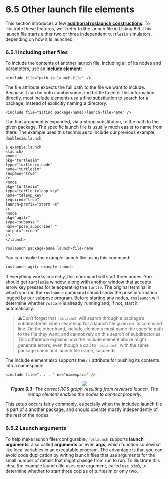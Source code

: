 # 6.5 Other launch file elements
This section introduces a few [**additional roslaunch constructions**](http://wiki.ros.org/ROS/Tutorials/Roslaunchtipsforlargerprojects). 
To illustrate these
features, we’ll refer to the launch file in Listing 6.6. This launch file starts either two or
three independent `turtlesim` simulators, depending on how it is launched.

### 6.5.1 Including other files
To include the contents of another launch file, including all of its nodes and parameters,
use an [**include element**](http://wiki.ros.org/roslaunch/XML/include):
```
<include file="path-to-launch-file" />
```
The file attribute expects the full path to the file we want to include. Because it can be
both cumbersome and brittle to enter this information directly, most include elements
use a find substitution to search for a package, instead of explicitly naming a directory:

```
<include file="$(find package-name)/launch-file-name" />
```
The find argument is expanded, via a string substitution, to the path to the given package.
The specific launch file is usually much easier to name from there. The example uses this
technique to include our previous example, `doublesim.launch`.
```console
$ example.launch
<launch>
<node
pkg="turtlesim"
type="turtlesim_node"
name="turtlesim"
respawn="true"
/>
<node
pkg="turtlesim"
type="turtle_teleop_key"
name="teleop_key"
required="true"
launch−prefix="xterm −e"
/>
<node
pkg="agitr"
type="subpose "
name="pose_subscriber "
output="screen"
/>
</launch>
```
```
roslaunch package-name launch-file-name
```
You can invoke the example launch file using this command:
```
roslaunch agitr example.launch
```
If everything works correctly, this command will start three nodes. You should get `turtlesim` window, 
along with another window that accepts arrow key presses for teleoperating
the `turtle`. The original terminal in which you ran the `roslaunch` command should show
the pose information logged by our subpose program. Before starting any nodes, `roslaunch` will 
determine whether `roscore` is already running and, if not, start it automatically.

>⚠️Don’t forget that `roslaunch` will search through a package’s subdirectories when
> searching for a launch file given on its command line. On the other hand, include
> elements must name the specific path to the file they want, and cannot rely on this
> search of subdirectories. This difference explains how the include element above
> might generate errors, even though a call to `roslaunch`, with the same package name
> and launch file name, succeeds.

The include element also supports the `ns` attribute for pushing its contents into a
namespace:
```
<include file=". . . " ns="namespace" />
```
<p align="center">
  <img src="https://user-images.githubusercontent.com/78389645/125677028-45c99930-eb96-4f2f-a267-83db7e6e01e6.png"/><br>
  <b><i><a name="6.3"> Figure 6.3:</a></b> The correct ROS graph resulting from reversed.launch. The remap element
enables the nodes to connect properly.</i>
</p>

This setup occurs fairly commonly, especially when the included launch file is part of a
another package, and should operate mostly independently of the rest of the nodes.

### 6.5.2 Launch arguments
To help make launch files configurable, `roslaunch` supports **launch arguments**, also called
**arguments** or even **args**, which function somewhat like local variables in an executable
program. The advantage is that you can avoid code duplication by writing launch files
that use arguments for the small number of details that might change from run to run.
To illustrate this idea, the example launch file uses one argument, called `use_sim3`, to
determine whether to start three copies of turtlesim or only two.




